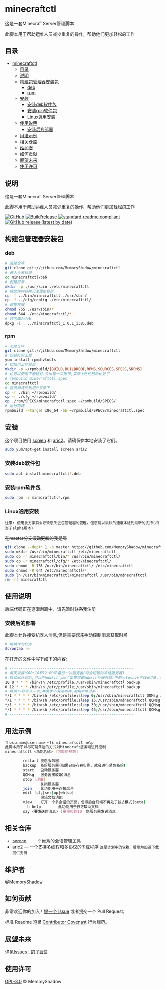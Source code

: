 # minecraftctl

这是一套Minecraft Server管理脚本

此脚本用于帮助运维人员减少重复的操作，帮助他们更加轻松的工作

## 目录

- [minecraftctl](#minecraftctl)
  - [目录](#目录)
  - [说明](#说明)
  - [构建包管理器安装包](#构建包管理器安装包)
    - [deb](#deb)
    - [rpm](#rpm)
  - [安装](#安装)
    - [安装deb软件包](#安装deb软件包)
    - [安装rpm软件包](#安装rpm软件包)
    - [Linux通用安装](#linux通用安装)
  - [使用说明](#使用说明)
    - [安装后的部署](#安装后的部署)
  - [用法示例](#用法示例)
  - [相关仓库](#相关仓库)
  - [维护者](#维护者)
  - [如何贡献](#如何贡献)
  - [展望未来](#展望未来)
  - [使用许可](#使用许可)

## 说明

这是一套Minecraft Server管理脚本

此脚本用于帮助运维人员减少重复的操作，帮助他们更加轻松的工作

[![GitHub](https://img.shields.io/github/license/MemoryShadow/minecraftctl)](LICENSE "查看协议")
[![Build/release](https://github.com/MemoryShadow/minecraftctl/actions/workflows/AutoReleases.yml/badge.svg?branch=master)](https://github.com/MemoryShadow/minecraftctl/actions/workflows/AutoReleases.yml)
[![standard-readme compliant](https://img.shields.io/badge/readme%20style-standard-brightgreen.svg)](https://github.com/RichardLitt/standard-readme)
[![GitHub release (latest by date)](https://img.shields.io/github/downloads/MemoryShadow/minecraftctl/latest/total)](https://github.com/MemoryShadow/minecraftctl/releases/latest)


## 构建包管理器安装包

### deb

```bash
# 克隆仓库
git clone git://github.com/MemoryShadow/minecraftctl
# 进入仓库目录
cd minecraftctl/deb
# 创建目录
mkdir -p ./usr/sbin ./etc/minecraftctl
# 将文件内容拷贝至固定目录
cp -f ../bin/minecraftctl ./usr/sbin/
cp -f ../cfg/config ./etc/minecraftctl/
# 调整权限
chmod 755 ./usr/sbin/*
chmod 644 ./etc/minecraftctl/*
# 打包成为deb
dpkg -i . ../minecraftctl_1.0.1_i386.deb
```

### rpm

```bash
# 克隆仓库
git clone git://github.com/MemoryShadow/minecraftctl
# 安装打包工具
yum install rpmdevtools
# 初始化工作目录
mkdir -p ~/rpmbuild/{BUILD,BUILDROOT,RPMS,SOURCES,SPECS,SRPMS}
# 也可以使用下面这句,会出现一次报错,实际上已经初始化好了
# rpmbuild minecraftctl.spec
cd minecraftctl
# 将资源拷贝到用户目录下
cp -r ./bin ~/rpmbuild/
cp -r ./cfg ~/rpmbuild/
cp ./rpm/SPECS/minecraftctl.spec ~/rpmbuild/SPECS/
# 运行构建
rpmbuild --target x86_64 -bb ~/rpmbuild/SPECS/minecraftctl.spec
```

## 安装

这个项目使用 [screen](https://www.gnu.org/software/screen/ "点击查看") 和 [aric2](https://github.com/aria2/aria2 "这是计划中的依赖，后续为加速下载提供支持")。请确保你本地安装了它们。

```bash
sudo yum/apt-get install screen aria2
```

### 安装deb软件包

```bash
sudo apt install minecraftctl*.deb
```

### 安装rpm软件包

```bash
sudo rpm -i minecraftctl*.rpm
```

### Linux通用安装

`注意: 使用此方案将会导致您失去包管理器的管理，但您能以最快的速度体验到最新的支持(相当于alpha版本)`

~~在master分支滚动更新的我是屑~~

```bash
git clone --depth 1 -b master https://github.com/MemoryShadow/minecraftctl.git
sudo mkdir /usr/bin/minecraftctl /etc/minecraftctl
sudo cp -r minecraftctl/bin/* /usr/bin/minecraftctl/
sudo cp -r minecraftctl/cfg/* /etc/minecraftctl/
sudo chmod -R 755 /usr/bin/minecraftctl/ /etc/minecraftctl
sudo chmod -R 644 /etc/minecraftctl/*
sudo ln /usr/bin/minecraftctl/minecraftctl /usr/bin/minecraftctl
rm -rf minecraftctl
```

## 使用说明

后端代码正在逐渐剥离中，请先暂时联系我注册

### 安装后的部署

此脚本允许接受机器人消息,但是需要您来手动控制消息获取时间

```bash
# 编辑计划任务
$crontab -e
```

在打开的文件中写下如下的内容:

```bash
# --------------------------------------------------------
# 每天凌晨的00:10和12:00热备份一次服务器(将会短暂的冻结服务器)
# 启动此计划后,可以将bukkit.yml(如果您是bukkit系服务端)中的autosave字段设为0，可有效避免储存计划的大量IO导致的崩服
10 0 * * * /bin/sh /etc/profile;/usr/sbin/minecraftctl backup
0 12 * * * /bin/sh /etc/profile;/usr/sbin/minecraftctl backup
# 每隔15秒写入一次,并要求不发送邮件,避免邮件过多
*/1 * * * * /bin/sh /etc/profile;sleep 0;/usr/sbin/minecraftctl QQMsg >/dev/null 2>/dev/null
*/1 * * * * /bin/sh /etc/profile;sleep 15;/usr/sbin/minecraftctl QQMsg >/dev/null 2>/dev/null
*/1 * * * * /bin/sh /etc/profile;sleep 30;/usr/sbin/minecraftctl QQMsg >/dev/null 2>/dev/null
*/1 * * * * /bin/sh /etc/profile;sleep 45;/usr/sbin/minecraftctl QQMsg >/dev/null 2>/dev/null
# --------------------------------------------------------
```

## 用法示例

```bash
[hostname@username ~]$ minecraftctl help
此脚本用于以尽可能简洁的方式对Minecraft服务端进行控制
minecraftctl <功能名称> [可能的参数]

        restart 重启服务器
        backup  备份服务器(如果已经存在实例，就会进行紧急备份)
        start   启动服务器
        QQMsg   服务器接收QQ消息
        stop [理由]
                关闭服务器
        join    此功能用于连接后台
        edit [cfg|ser|op|wh|sp]
                编辑文档功能
        view    打开一个多会话的页面，使得后台终端不再处于独占模式(beta)
        --h help        此功能用于获取帮助文档
        say <要发送的消息> [要模拟的ID] 向服务器发送消息

```

## 相关仓库

- [screen](https://git.savannah.gnu.org/cgit/screen.git) — 一个优秀的会话管理工具
- [aric2](https://github.com/aria2/aria2) — 一个支持多线程和多协议的下载程序 `这是计划中的依赖，后续为加速下载提供支持`

## 维护者

[@MemoryShadow](https://github.com/MemoryShadow)

## 如何贡献

非常欢迎你的加入！[提一个 Issue](https://github.com/MemoryShadow/minecraftctl/issues/new) 或者提交一个 Pull Request。

标准 Readme 遵循 [Contributor Covenant](http://contributor-covenant.org/version/1/3/0/) 行为规范。

## 展望未来

详见[Issues · 鸽子画饼](https://github.com/MemoryShadow/minecraftctl/issues/3 "点击前往")

## 使用许可

[GPL-3.0](LICENSE) © MemoryShadow
